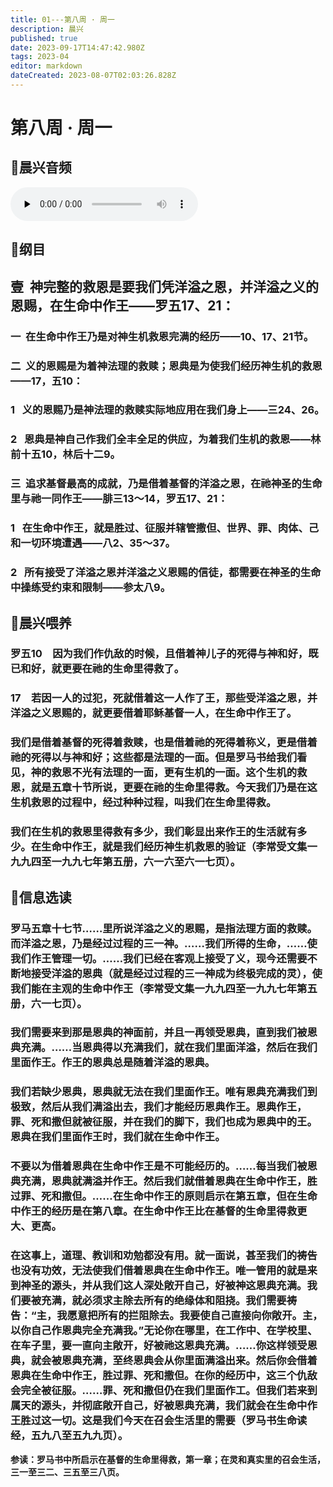 ```yaml
---
title: 01---第八周 · 周一
description: 晨兴
published: true
date: 2023-09-17T14:47:42.980Z
tags: 2023-04
editor: markdown
dateCreated: 2023-08-07T02:03:26.828Z
---
```


# 第八周 · 周一
## 🎵晨兴音频
<audio id="audio" controls="" preload="none">
      <source id="mp3" src="/2023-04/week8/week8day1.mp3">
</audio>

## 📖纲目

## **壹  神完整的救恩是要我们凭洋溢之恩，并洋溢之义的恩赐，在生命中作王——罗五17、21：**

### 一  在生命中作王乃是对神生机救恩完满的经历——10、17、21节。

### 二  义的恩赐是为着神法理的救赎；恩典是为使我们经历神生机的救恩——17，五10：

### 1   义的恩赐乃是神法理的救赎实际地应用在我们身上——三24、26。

### 2   恩典是神自己作我们全丰全足的供应，为着我们生机的救恩——林前十五10，林后十二9。

### 三  追求基督最高的成就，乃是借着基督的洋溢之恩，在祂神圣的生命里与祂一同作王——腓三13～14，罗五17、21：

### 1   在生命中作王，就是胜过、征服并辖管撒但、世界、罪、肉体、己和一切环境遭遇——八2、35～37。

### 2   所有接受了洋溢之恩并洋溢之义恩赐的信徒，都需要在神圣的生命中操练受约束和限制——参太八9。

## 📖晨兴喂养

### **罗五10　因为我们作仇敌的时候，且借着神儿子的死得与神和好，既已和好，就更要在祂的生命里得救了。**

### **17　若因一人的过犯，死就借着这一人作了王，那些受洋溢之恩，并洋溢之义恩赐的，就更要借着耶稣基督一人，在生命中作王了。**

### 我们是借着基督的死得着救赎，也是借着祂的死得着称义，更是借着祂的死得以与神和好；这些都是法理的一面。但是罗马书给我们看见，神的救恩不光有法理的一面，更有生机的一面。这个生机的救恩，就是五章十节所说，更要在祂的生命里得救。今天我们乃是在这生机救恩的过程中，经过种种过程，叫我们在生命里得救。

### 我们在生机的救恩里得救有多少，我们彰显出来作王的生活就有多少。在生命中作王，就是我们经历神生机救恩的验证（李常受文集一九九四至一九九七年第五册，六一六至六一七页）。

## 📖信息选读

### 罗马五章十七节……里所说洋溢之义的恩赐，是指法理方面的救赎。而洋溢之恩，乃是经过过程的三一神。……我们所得的生命，……使我们作王管理一切。……我们已经在客观上接受了义，现今还需要不断地接受洋溢的恩典（就是经过过程的三一神成为终极完成的灵），使我们能在主观的生命中作王（李常受文集一九九四至一九九七年第五册，六一七页）。

### 我们需要来到那是恩典的神面前，并且一再领受恩典，直到我们被恩典充满。……当恩典得以充满我们，就在我们里面洋溢，然后在我们里面作王。作王的恩典总是随着洋溢的恩典。

### 我们若缺少恩典，恩典就无法在我们里面作王。唯有恩典充满我们到极致，然后从我们满溢出去，我们才能经历恩典作王。恩典作王，罪、死和撒但就被征服，并在我们的脚下，我们也成为恩典中的王。恩典在我们里面作王时，我们就在生命中作王。

### 不要以为借着恩典在生命中作王是不可能经历的。……每当我们被恩典充满，恩典就满溢并作王。然后我们就借着恩典在生命中作王，胜过罪、死和撒但。……在生命中作王的原则启示在第五章，但在生命中作王的经历是在第八章。在生命中作王比在基督的生命里得救更大、更高。

### 在这事上，道理、教训和劝勉都没有用。就一面说，甚至我们的祷告也没有功效，无法使我们借着恩典在生命中作王。唯一管用的就是来到神圣的源头，并从我们这人深处敞开自己，好被神这恩典充满。我们要被充满，就必须求主除去所有的绝缘体和阻挠。我们需要祷告：“主，我愿意把所有的拦阻除去。我要使自己直接向你敞开。主，以你自己作恩典完全充满我。”无论你在哪里，在工作中、在学校里、在车子里，要一直向主敞开，好被祂这恩典充满。……你这样领受恩典，就会被恩典充满，至终恩典会从你里面满溢出来。然后你会借着恩典在生命中作王，胜过罪、死和撒但。在你的经历中，这三个仇敌会完全被征服。……罪、死和撒但仍在我们里面作工。但我们若来到属天的源头，并彻底敞开自己，好被恩典充满，我们就会在生命中作王胜过这一切。这是我们今天在召会生活里的需要（罗马书生命读经，五九八至五九九页）。

**参读：罗马书中所启示在基督的生命里得救，第一章；在灵和真实里的召会生活，三一至三二、三五至三八页。**
<!-- Google tag (gtag.js) -->
<script async src="https://www.googletagmanager.com/gtag/js?id=G-1P8709Z16T"></script>
<script>
  window.dataLayer = window.dataLayer || [];
  function gtag(){dataLayer.push(arguments);}
  gtag('js', new Date());

  gtag('config', 'G-1P8709Z16T');
</script>
